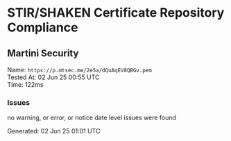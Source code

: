 # STIR/SHAKEN Certificate Repository Compliance

## Martini Security

Name: `https://p.mtsec.me/2e5a/dQuAqEV8QBGv.pem`\
Tested At: 02 Jun 25 00:55 UTC\
Time: 122ms

### Issues

no warning, or error, or notice date level issues were found

Generated: 02 Jun 25 01:01 UTC
